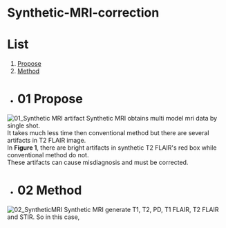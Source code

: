 # Synthetic-MRI-correction
# List
1. [Propose](#01-Propose)
2. [Method](#02-Method)
- # 01 Propose
 ![01_Synthetic MRI artifact](https://user-images.githubusercontent.com/52817707/236194247-c426ba57-76b0-48a1-8380-e5a9eac0ce6c.png)
 Synthetic MRI obtains multi model mri data by single shot.<br>
 It takes much less time then conventional method but there are several artifacts in T2 FLAIR image.<br>
 In <b>Figure 1</b>, there are bright artifacts in synthetic T2 FLAIR's red box while conventional method do not.<br>
 These artifacts can cause misdiagnosis and must be corrected.<br>

- # 02 Method
 ![02_SyntheticMRI](https://user-images.githubusercontent.com/52817707/236203472-730f24f0-9ea6-487c-9d3f-62f9149ef538.png)
 Synthetic MRI generate T1, T2, PD, T1 FLAIR, T2 FLAIR and STIR. So in this case, 